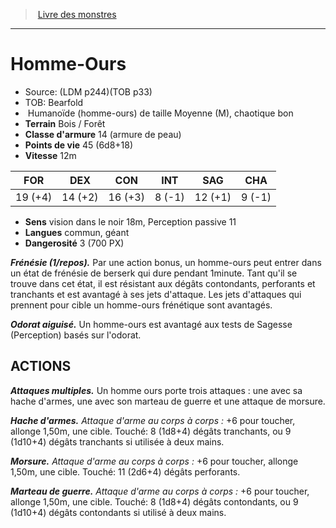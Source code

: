 ﻿> [Livre des monstres](tome_of_beasts.md)

---

# Homme-Ours

- Source: (LDM p244)(TOB p33)
- TOB: Bearfold
-  Humanoïde (homme-ours) de taille Moyenne (M), chaotique bon
- **Terrain** Bois / Forêt
- **Classe d'armure** 14 (armure de peau)
- **Points de vie** 45 (6d8+18)
- **Vitesse** 12m

|FOR|DEX|CON|INT|SAG|CHA|
|---|---|---|---|---|---|
|19 (+4)|14 (+2)|16 (+3)|8 (-1)|12 (+1)|9 (-1)|

- **Sens** vision dans le noir 18m, Perception passive 11
- **Langues** commun, géant
- **Dangerosité** 3 (700 PX)

**_Frénésie (1/repos)._** Par une action bonus, un homme-ours peut entrer dans un état de frénésie de berserk qui dure pendant 1minute. Tant qu'il se trouve dans cet état, il est résistant aux dégâts contondants, perforants et tranchants et est avantagé à ses jets d'attaque. Les jets d'attaques qui prennent pour cible un homme-ours frénétique sont avantagés.

**_Odorat aiguisé._** Un homme-ours est avantagé aux tests de Sagesse (Perception) basés sur l'odorat.

## ACTIONS

**_Attaques multiples._** Un homme ours porte trois attaques : une avec sa hache d'armes, une avec son marteau de guerre et une attaque de morsure.

**_Hache d'armes._** _Attaque d'arme au corps à corps :_ +6 pour toucher, allonge 1,50m, une cible. Touché: 8 (1d8+4) dégâts tranchants, ou 9 (1d10+4) dégâts tranchants si utilisée à deux mains.

**_Morsure._** _Attaque d'arme au corps à corps :_ +6 pour toucher, allonge 1,50m, une cible. Touché: 11 (2d6+4) dégâts perforants.

**_Marteau de guerre._** _Attaque d'arme au corps à corps :_ +6 pour toucher, allonge 1,50m, une cible. Touché: 8 (1d8+4) dégâts contondants, ou 9 (1d10+4) dégâts contondants si utilisé à deux mains.

